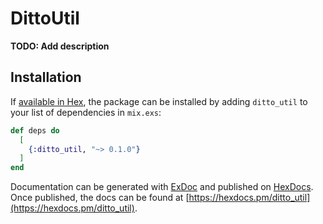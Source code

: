 # DittoUtil

**TODO: Add description**

## Installation

If [available in Hex](https://hex.pm/docs/publish), the package can be installed
by adding `ditto_util` to your list of dependencies in `mix.exs`:

```elixir
def deps do
  [
    {:ditto_util, "~> 0.1.0"}
  ]
end
```

Documentation can be generated with [ExDoc](https://github.com/elixir-lang/ex_doc)
and published on [HexDocs](https://hexdocs.pm). Once published, the docs can
be found at [https://hexdocs.pm/ditto_util](https://hexdocs.pm/ditto_util).

